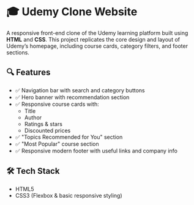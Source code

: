 # 🎓 Udemy Clone Website

A responsive front-end clone of the Udemy learning platform built using **HTML** and **CSS**. This project replicates the core design and layout of Udemy’s homepage, including course cards, category filters, and footer sections.

## 🔍 Features

- ✅ Navigation bar with search and category buttons  
- ✅ Hero banner with recommendation section  
- ✅ Responsive course cards with:
  - Title
  - Author
  - Ratings & stars
  - Discounted prices  
- ✅ "Topics Recommended for You" section  
- ✅ "Most Popular" course section  
- ✅ Responsive modern footer with useful links and company info

## 🛠️ Tech Stack

- HTML5  
- CSS3 (Flexbox & basic responsive styling)

